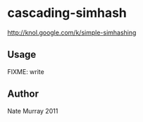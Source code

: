 # cascading-simhash

http://knol.google.com/k/simple-simhashing

## Usage

FIXME: write

## Author

Nate Murray 2011
